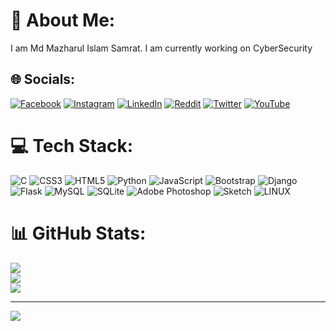 # 💫 About Me:
I am Md Mazharul Islam Samrat.
I am currently working on CyberSecurity


## 🌐 Socials:
[![Facebook](https://img.shields.io/badge/Facebook-%231877F2.svg?logo=Facebook&logoColor=white)](https://facebook.com/EmperorST72) [![Instagram](https://img.shields.io/badge/Instagram-%23E4405F.svg?logo=Instagram&logoColor=white)](https://instagram.com/theemperorig) [![LinkedIn](https://img.shields.io/badge/LinkedIn-%230077B5.svg?logo=linkedin&logoColor=white)](https://linkedin.com/in/theemperorli) [![Reddit](https://img.shields.io/badge/Reddit-%23FF4500.svg?logo=Reddit&logoColor=white)](https://reddit.com/user/emperorst72) [![Twitter](https://img.shields.io/badge/Twitter-%231DA1F2.svg?logo=Twitter&logoColor=white)](https://twitter.com/theemperortw) [![YouTube](https://img.shields.io/badge/YouTube-%23FF0000.svg?logo=YouTube&logoColor=white)](https://youtube.com/@UCiPQUJM11372E6CBRivmFDw) 

# 💻 Tech Stack:
![C](https://img.shields.io/badge/c-%2300599C.svg?style=for-the-badge&logo=c&logoColor=white) ![CSS3](https://img.shields.io/badge/css3-%231572B6.svg?style=for-the-badge&logo=css3&logoColor=white) ![HTML5](https://img.shields.io/badge/html5-%23E34F26.svg?style=for-the-badge&logo=html5&logoColor=white) ![Python](https://img.shields.io/badge/python-3670A0?style=for-the-badge&logo=python&logoColor=ffdd54) ![JavaScript](https://img.shields.io/badge/javascript-%23323330.svg?style=for-the-badge&logo=javascript&logoColor=%23F7DF1E) ![Bootstrap](https://img.shields.io/badge/bootstrap-%23563D7C.svg?style=for-the-badge&logo=bootstrap&logoColor=white) ![Django](https://img.shields.io/badge/django-%23092E20.svg?style=for-the-badge&logo=django&logoColor=white) ![Flask](https://img.shields.io/badge/flask-%23000.svg?style=for-the-badge&logo=flask&logoColor=white) ![MySQL](https://img.shields.io/badge/mysql-%2300f.svg?style=for-the-badge&logo=mysql&logoColor=white) ![SQLite](https://img.shields.io/badge/sqlite-%2307405e.svg?style=for-the-badge&logo=sqlite&logoColor=white) ![Adobe Photoshop](https://img.shields.io/badge/adobephotoshop-%2331A8FF.svg?style=for-the-badge&logo=adobephotoshop&logoColor=white) ![Sketch](https://img.shields.io/badge/Sketch-FFB387?style=for-the-badge&logo=sketch&logoColor=black) ![LINUX](https://img.shields.io/badge/Linux-FCC624?style=for-the-badge&logo=linux&logoColor=black)
# 📊 GitHub Stats:
![](https://github-readme-stats.vercel.app/api?username=TheEmperorGh&theme=dark&hide_border=false&include_all_commits=true&count_private=true)<br/>
![](https://github-readme-streak-stats.herokuapp.com/?user=TheEmperorGh&theme=dark&hide_border=false)<br/>
![](https://github-readme-stats.vercel.app/api/top-langs/?username=TheEmperorGh&theme=dark&hide_border=false&include_all_commits=true&count_private=true&layout=compact)


---
[![](https://visitcount.itsvg.in/api?id=TheEmperorGh&icon=0&color=0)](https://visitcount.itsvg.in)

